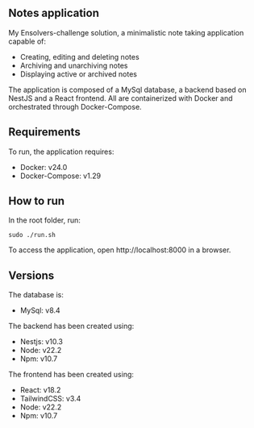 ## Notes application

My Ensolvers-challenge solution, a minimalistic note taking application capable of:
 - Creating, editing and deleting notes
 - Archiving and unarchiving notes
 - Displaying active or archived notes

The application is composed of a MySql database, a backend based on NestJS and a React frontend. 
All are containerized with Docker and orchestrated through Docker-Compose.

## Requirements

To run, the application requires:

- Docker: v24.0
- Docker-Compose: v1.29

## How to run

In the root folder, run:

```
sudo ./run.sh
```

To access the application, open http://localhost:8000 in a browser.

## Versions

The database is:
- MySql: v8.4

The backend has been created using:
- Nestjs: v10.3
- Node: v22.2
- Npm: v10.7

The frontend has been created using:
- React: v18.2
- TailwindCSS: v3.4
- Node: v22.2
- Npm: v10.7


